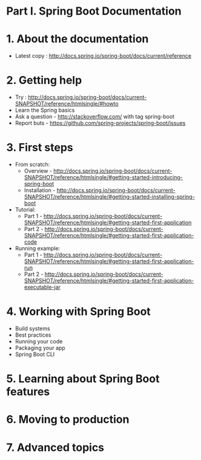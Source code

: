 # Part I. Spring Boot Documentation

# 1. About the documentation
* Latest copy : http://docs.spring.io/spring-boot/docs/current/reference

# 2. Getting help
* Try : http://docs.spring.io/spring-boot/docs/current-SNAPSHOT/reference/htmlsingle/#howto
* Learn the Spring basics
* Ask a question - http://stackoverflow.com/ with tag spring-boot
* Report buts - https://github.com/spring-projects/spring-boot/issues

# 3. First steps
* From scratch:
    * Overview - http://docs.spring.io/spring-boot/docs/current-SNAPSHOT/reference/htmlsingle/#getting-started-introducing-spring-boot
    * Installation - http://docs.spring.io/spring-boot/docs/current-SNAPSHOT/reference/htmlsingle/#getting-started-installing-spring-boot
* Tutorial:
    * Part 1 - http://docs.spring.io/spring-boot/docs/current-SNAPSHOT/reference/htmlsingle/#getting-started-first-application
    * Part 2 - http://docs.spring.io/spring-boot/docs/current-SNAPSHOT/reference/htmlsingle/#getting-started-first-application-code
* Running example:
    * Part 1 - http://docs.spring.io/spring-boot/docs/current-SNAPSHOT/reference/htmlsingle/#getting-started-first-application-run
    * Part 2 - http://docs.spring.io/spring-boot/docs/current-SNAPSHOT/reference/htmlsingle/#getting-started-first-application-executable-jar

# 4. Working with Spring Boot
* Build systems
* Best practices
* Running your code
* Packaging your app
* Spring Boot CLI

# 5. Learning about Spring Boot features

# 6. Moving to production

# 7. Advanced topics


